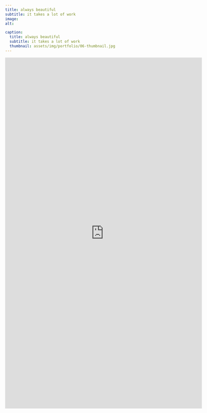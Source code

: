 ```yaml
---
title: always beautiful
subtitle: it takes a lot of work
image: 
alt: 

caption:
  title: always beautiful
  subtitle: it takes a lot of work
  thumbnail: assets/img/portfolio/06-thumbnail.jpg
---
```

<iframe src="https://player.vimeo.com/video/494986400?byline=0&portrait=0" width="640" height="1138" frameborder="0" allow="autoplay; fullscreen" allowfullscreen></iframe>

